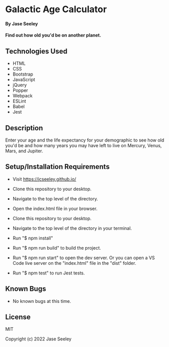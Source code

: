 # Galactic Age Calculator

#### By Jase Seeley

#### Find out how old you'd be on another planet.

## Technologies Used
* HTML
* CSS
* Bootstrap
* JavaScript
* jQuery
* Popper
* Webpack
* ESLint
* Babel
* Jest

## Description

Enter your age and the life expectancy for your demographic to see how old you'd be and how many years you may have left to live on Mercury, Venus, Mars, and Jupiter.

## Setup/Installation Requirements

* Visit https://jcseeley.github.io/
* Clone this repository to your desktop.
* Navigate to the top level of the directory.
* Open the index.html file in your browser.

* Clone this repository to your desktop.
* Navigate to the top level of the directory in your terminal.
* Run "$ npm install"
* Run "$ npm run build" to build the project.
* Run "$ npm run start" to open the dev server. Or you can open a VS Code live server on the "index.html" file in the "dist" folder.
* Run "$ npm test" to run Jest tests.

## Known Bugs

* No known bugs at this time.

## License

MIT

Copyright (c) 2022 Jase Seeley  